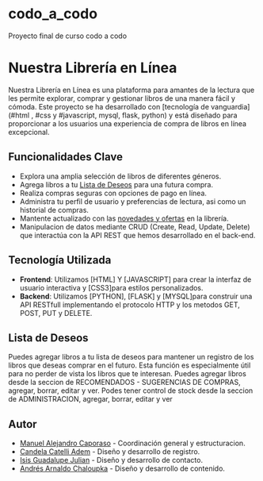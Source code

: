 # codo_a_codo
Proyecto final de curso codo a codo 

# Nuestra Librería en Línea

Nuestra Librería en Línea es una plataforma para amantes de la lectura que les permite explorar, comprar y gestionar libros de una manera fácil y cómoda. Este proyecto se ha desarrollado con [tecnología de vanguardia](#html , #css y #javascript, mysql, flask, python) y está diseñado para proporcionar a los usuarios una experiencia de compra de libros en línea excepcional.

## Funcionalidades Clave

- Explora una amplia selección de libros de diferentes géneros.
- Agrega libros a tu [Lista de Deseos](#lista-de-deseos) para una futura compra.
- Realiza compras seguras con opciones de pago en línea.
- Administra tu perfil de usuario y preferencias de lectura, asi como un historial de compras.
- Mantente actualizado con las [novedades y ofertas](#destacados) en la librería.
- Manipulacion de datos mediante CRUD (Create, Read, Update, Delete) que interactúa con la API
REST que hemos desarrollado en el back-end.


## Tecnología Utilizada

- **Frontend**: Utilizamos [HTML] Y [JAVASCRIPT] para crear la interfaz de usuario interactiva y [CSS3]para estilos personalizados.
- **Backend**: Utilizamos [PYTHON], [FLASK] y [MYSQL]para construir una API RESTfull implementando el protocolo HTTP y los metodos GET, POST, PUT y DELETE.

## Lista de Deseos

Puedes agregar libros a tu lista de deseos para mantener un registro de los libros que deseas comprar en el futuro. Esta función es especialmente útil para no perder de vista los libros que te interesan.
Puedes agregar libros desde la seccion de RECOMENDADOS - SUGERENCIAS DE COMPRAS,  agregar, borrar, editar y ver.
Podes tener control de stock desde la seccion de ADMINISTRACION, agregar, borrar, editar y ver


## Autor

- [Manuel Alejandro Caporaso](https://github.com/ManuCaporaso) - Coordinación general y estructuracion.
- [Candela Catelli Adem](https://github.com/CandelaCatelliAdem) - Diseño y desarrollo de registro.
- [Isis Guadalupe Julian](https://github.com/GuadalupeJulian) - Diseño y desarrollo de contacto.
- [Andrés Arnaldo Chaloupka](https://github.com/arnaldochaloupka) - Diseño y desarrollo de contenido.